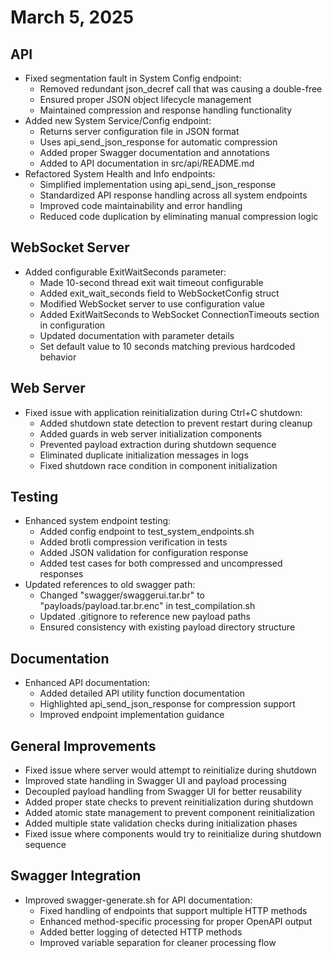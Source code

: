 # March 5, 2025

## API

- Fixed segmentation fault in System Config endpoint:
  - Removed redundant json_decref call that was causing a double-free
  - Ensured proper JSON object lifecycle management
  - Maintained compression and response handling functionality
- Added new System Service/Config endpoint:
  - Returns server configuration file in JSON format
  - Uses api_send_json_response for automatic compression
  - Added proper Swagger documentation and annotations
  - Added to API documentation in src/api/README.md
- Refactored System Health and Info endpoints:
  - Simplified implementation using api_send_json_response
  - Standardized API response handling across all system endpoints
  - Improved code maintainability and error handling
  - Reduced code duplication by eliminating manual compression logic

## WebSocket Server

- Added configurable ExitWaitSeconds parameter:
  - Made 10-second thread exit wait timeout configurable
  - Added exit_wait_seconds field to WebSocketConfig struct
  - Modified WebSocket server to use configuration value
  - Added ExitWaitSeconds to WebSocket ConnectionTimeouts section in configuration
  - Updated documentation with parameter details
  - Set default value to 10 seconds matching previous hardcoded behavior

## Web Server

- Fixed issue with application reinitialization during Ctrl+C shutdown:
  - Added shutdown state detection to prevent restart during cleanup
  - Added guards in web server initialization components
  - Prevented payload extraction during shutdown sequence
  - Eliminated duplicate initialization messages in logs
  - Fixed shutdown race condition in component initialization

## Testing

- Enhanced system endpoint testing:
  - Added config endpoint to test_system_endpoints.sh
  - Added brotli compression verification in tests
  - Added JSON validation for configuration response
  - Added test cases for both compressed and uncompressed responses
- Updated references to old swagger path:
  - Changed "swagger/swaggerui.tar.br" to "payloads/payload.tar.br.enc" in test_compilation.sh
  - Updated .gitignore to reference new payload paths
  - Ensured consistency with existing payload directory structure

## Documentation

- Enhanced API documentation:
  - Added detailed API utility function documentation
  - Highlighted api_send_json_response for compression support
  - Improved endpoint implementation guidance

## General Improvements

- Fixed issue where server would attempt to reinitialize during shutdown
- Improved state handling in Swagger UI and payload processing
- Decoupled payload handling from Swagger UI for better reusability
- Added proper state checks to prevent reinitialization during shutdown
- Added atomic state management to prevent component reinitialization
- Added multiple state validation checks during initialization phases
- Fixed issue where components would try to reinitialize during shutdown sequence

## Swagger Integration

- Improved swagger-generate.sh for API documentation:
  - Fixed handling of endpoints that support multiple HTTP methods
  - Enhanced method-specific processing for proper OpenAPI output
  - Added better logging of detected HTTP methods
  - Improved variable separation for cleaner processing flow
